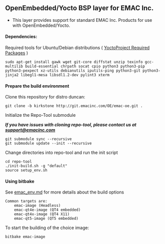## OpenEmbedded/Yocto BSP layer for EMAC Inc.

- This layer provides support for standard EMAC Inc. Products for use with OpenEmbedded/Yocto.

#### Dependencies:

Required tools for Ubuntu/Debian distributions ( [YoctoProject Required Packages](https://www.yoctoproject.org/docs/current/ref-manual/ref-manual.html#ubuntu-packages) )
```
sudo apt-get install gawk wget git-core diffstat unzip texinfo gcc-multilib build-essential chrpath socat cpio python3 python3-pip python3-pexpect xz-utils debianutils iputils-ping python3-git python3-jinja2 libegl1-mesa libsdl1.2-dev pylint3 xterm
```

#### Prepare the build environment

Clone this repository for distro duncan:
```
git clone -b kirkstone http://git.emacinc.com/OE/emac-oe.git .
```

Initialize the Repo-Tool submodule

***If you have issues with cloning repo-tool, please contact us at support@emacinc.com***

```
git submodule sync --recursive
git submodule update --init --recursive
```

Change directories into repo-tool and run the init script

```
cd repo-tool
./init-build.sh -g "default"
source setup_env.sh
````

#### Using bitbake

See [emac_env.md](http://git.emacinc.com/OE/repo-tool/-/blob/master/emac_env.md) for more details about the build options

```
Common targets are:
    emac-image (Headless)
    emac-qt4e-image (QT4 embedded)
    emac-qt4x-image (QT4 X11)
    emac-qt5-image (QT5 embedded)
```
To start the building of the choice image:
```
bitbake emac-image
```
